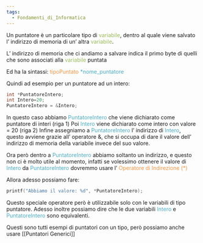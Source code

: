```yaml
---
tags:
  - Fondamenti_di_Informatica
---
```

Un puntatore è un particolare tipo di <font color="#9bbb59">variabile</font>, dentro al quale viene salvato l’ indirizzo di memoria di un’ altra <font color="#9bbb59">variabile</font>.

L’ indirizzo di memoria che ci andiamo a salvare indica il primo byte di quelli che sono associati alla <font color="#9bbb59">variabile</font> puntata

Ed ha la sintassi:
<font color="#f79646">tipoPuntato</font> <font color="#9bbb59"><font color="#4bacc6">*nome_puntatore</font></font>

Quindi ad esempio per un puntatore ad un intero:

```c
int *PuntatoreIntero;
int Intero=20;
PuntatoreIntero = &Intero;
```

In questo caso abbiamo <font color="#4bacc6">PuntatoreIntero</font> che viene dichiarato come puntatore di interi (riga 1)
Poi <font color="#4bacc6">Intero</font> viene dichiarato come intero con valore = 20 (riga 2)
Infine assegniamo a <font color="#4bacc6">PuntatoreIntero</font> l’ indirizzo di <font color="#4bacc6">Intero</font>, questo avviene grazie all’ operatore &, che si occupa di dare il valore dell’ indirizzo di memoria della variabile invece del suo valore.


Ora però dentro a <font color="#4bacc6">PuntatoreIntero</font> abbiamo soltanto un indirizzo, e questo non ci è molto utile al momento, infatti se volessimo ottenere il valore di <font color="#4bacc6">Intero</font> da <font color="#4bacc6">PuntatoreIntero</font> dovremmo usare l’ <font color="#f79646">Operatore di Indirezione (*)</font>

Allora adesso possiamo fare:

```C
printf("Abbiamo il valore: %d", *PuntatoreIntero);
```

Questo speciale operatore però è utilizzabile solo con le variabili di tipo puntatore.
Adesso inoltre possiamo dire che le due variabili <font color="#4bacc6">Intero</font> e <font color="#4bacc6">PuntatoreIntero</font> sono equivalenti.

Questi sono tutti esempi di puntatori con un tipo, però possiamo anche usare [[Puntatori Generici]]